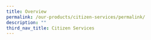 ```yaml
---
title: Overview
permalink: /our-products/citizen-services/permalink/
description: ""
third_nav_title: Citizen Services
---
```

